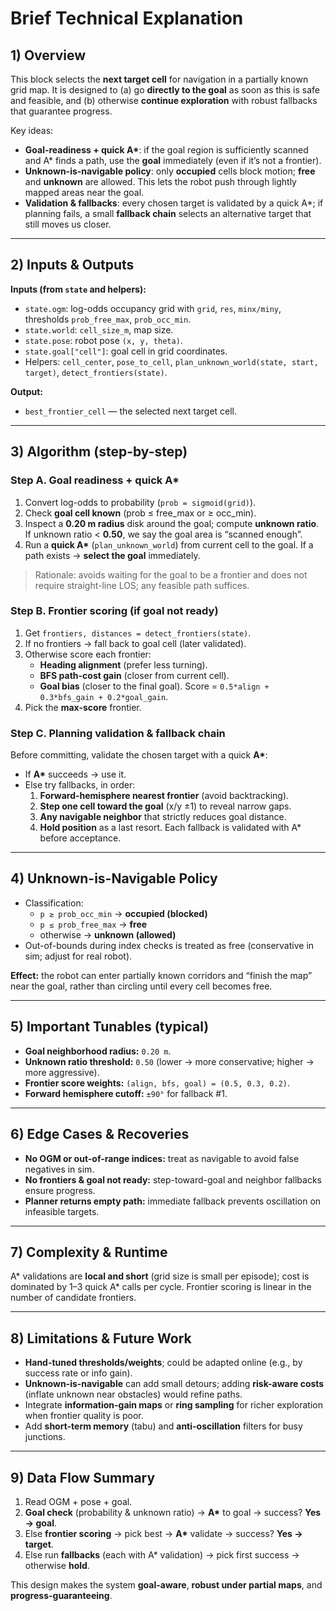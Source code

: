 # Brief Technical Explanation

## 1) Overview
This block selects the **next target cell** for navigation in a partially known grid map. It is designed to (a) go **directly to the goal** as soon as this is safe and feasible, and (b) otherwise **continue exploration** with robust fallbacks that guarantee progress.

Key ideas:
- **Goal-readiness + quick A\***: if the goal region is sufficiently scanned and A* finds a path, use the **goal** immediately (even if it’s not a frontier).
- **Unknown-is-navigable policy**: only **occupied** cells block motion; **free** and **unknown** are allowed. This lets the robot push through lightly mapped areas near the goal.
- **Validation & fallbacks**: every chosen target is validated by a quick A*; if planning fails, a small **fallback chain** selects an alternative target that still moves us closer.

---

## 2) Inputs & Outputs
**Inputs (from `state` and helpers):**
- `state.ogm`: log-odds occupancy grid with `grid`, `res`, `minx/miny`, thresholds `prob_free_max`, `prob_occ_min`.
- `state.world`: `cell_size_m`, map size.
- `state.pose`: robot pose `(x, y, theta)`.
- `state.goal["cell"]`: goal cell in grid coordinates.
- Helpers: `cell_center`, `pose_to_cell`, `plan_unknown_world(state, start, target)`, `detect_frontiers(state)`.

**Output:**
- `best_frontier_cell` — the selected next target cell.

---

## 3) Algorithm (step-by-step)

### Step A. Goal readiness + quick A\*
1. Convert log-odds to probability (`prob = sigmoid(grid)`).
2. Check **goal cell known** (prob ≤ free_max or ≥ occ_min).
3. Inspect a **0.20 m radius** disk around the goal; compute **unknown ratio**. If unknown ratio < **0.50**, we say the goal area is “scanned enough”.
4. Run a **quick A\*** (`plan_unknown_world`) from current cell to the goal. If a path exists → **select the goal** immediately.

> Rationale: avoids waiting for the goal to be a frontier and does not require straight-line LOS; any feasible path suffices.

### Step B. Frontier scoring (if goal not ready)
1. Get `frontiers, distances = detect_frontiers(state)`.
2. If no frontiers → fall back to goal cell (later validated).
3. Otherwise score each frontier:
   - **Heading alignment** (prefer less turning).
   - **BFS path-cost gain** (closer from current cell).
   - **Goal bias** (closer to the final goal).
   Score = `0.5*align + 0.3*bfs_gain + 0.2*goal_gain`.
4. Pick the **max-score** frontier.

### Step C. Planning validation & fallback chain
Before committing, validate the chosen target with a quick **A\***:
- If **A\*** succeeds → use it.
- Else try fallbacks, in order:
  1) **Forward-hemisphere nearest frontier** (avoid backtracking).
  2) **Step one cell toward the goal** (x/y ±1) to reveal narrow gaps.
  3) **Any navigable neighbor** that strictly reduces goal distance.
  4) **Hold position** as a last resort.
Each fallback is validated with A* before acceptance.

---

## 4) Unknown-is-Navigable Policy
- Classification:
  - `p ≥ prob_occ_min` → **occupied (blocked)**
  - `p ≤ prob_free_max` → **free**
  - otherwise → **unknown (allowed)**
- Out-of-bounds during index checks is treated as free (conservative in sim; adjust for real robot).

**Effect:** the robot can enter partially known corridors and “finish the map” near the goal, rather than circling until every cell becomes free.

---

## 5) Important Tunables (typical)
- **Goal neighborhood radius:** `0.20 m`.
- **Unknown ratio threshold:** `0.50` (lower → more conservative; higher → more aggressive).
- **Frontier score weights:** `(align, bfs, goal) = (0.5, 0.3, 0.2)`.
- **Forward hemisphere cutoff:** `±90°` for fallback #1.

---

## 6) Edge Cases & Recoveries
- **No OGM or out-of-range indices:** treat as navigable to avoid false negatives in sim.
- **No frontiers & goal not ready:** step-toward-goal and neighbor fallbacks ensure progress.
- **Planner returns empty path:** immediate fallback prevents oscillation on infeasible targets.

---

## 7) Complexity & Runtime
A\* validations are **local and short** (grid size is small per episode); cost is dominated by 1–3 quick A\* calls per cycle. Frontier scoring is linear in the number of candidate frontiers.

---

## 8) Limitations & Future Work
- **Hand-tuned thresholds/weights**; could be adapted online (e.g., by success rate or info gain).
- **Unknown-is-navigable** can add small detours; adding **risk-aware costs** (inflate unknown near obstacles) would refine paths.
- Integrate **information-gain maps** or **ring sampling** for richer exploration when frontier quality is poor.
- Add **short-term memory** (tabu) and **anti-oscillation** filters for busy junctions.

---

## 9) Data Flow Summary
1. Read OGM + pose + goal.
2. **Goal check** (probability & unknown ratio) → **A\*** to goal → success? **Yes → goal**.
3. Else **frontier scoring** → pick best → **A\*** validate → success? **Yes → target**.
4. Else run **fallbacks** (each with A\* validation) → pick first success → otherwise **hold**.

This design makes the system **goal-aware**, **robust under partial maps**, and **progress-guaranteeing**.
